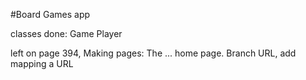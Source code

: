#Board Games app

classes done:
Game 
Player

left on page 394, Making pages: The ... home page.
Branch URL, add mapping a URL 
